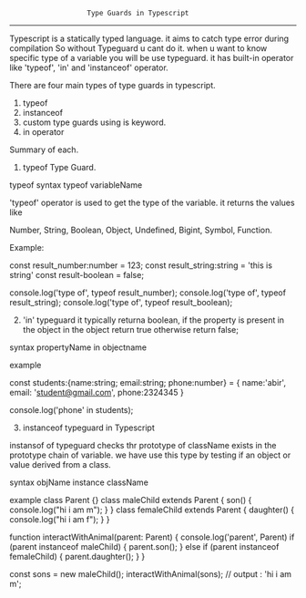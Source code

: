                        Type Guards in Typescript
-----------------------------------------------------------------------
Typescript is a statically typed language. it aims to catch type error during compilation So without Typeguard u cant do it. when u want to know specific type of a variable you will be use typeguard. it has built-in operator like 'typeof', 'in' and 'instanceof' operator.

There are four main types of type guards in typescript.

1. typeof
2. instanceof
3. custom type guards using is keyword.
4. in operator

Summary of each.

1. typeof Type Guard.

typeof syntax
typeof variableName

'typeof' operator is used to get the type of the variable. it returns the values like

Number, String, Boolean, Object, Undefined, Bigint, Symbol, Function.

Example:

const result_number:number = 123;
const result_string:string = 'this is string'
const result-boolean = false;

console.log('type of', typeof result_number);
console.log('type of', typeof result_string);
console.log('type of', typeof result_boolean);

2. 'in' typeguard
   it typically returna boolean, if the property is present in the object in the object return true otherwise return false;

syntax
propertyName in objectname

example

const students:{name:string; 
email:string; 
phone:number} = {
name:'abir',
email: 'student@gmail.com',
phone:2324345
}

console.log('phone' in students);

3. instanceof typeguard in Typescript

instansof of typeguard checks thr prototype of className exists in the prototype chain of variable. we have use this type by testing if an object or value derived from a class.

syntax
objName instance className

example
class Parent {}
class maleChild extends Parent {
  son() {
    console.log("hi i am m");
  }
}
class femaleChild extends Parent {
  daughter() {
    console.log("hi i am f");
  }
}

function interactWithAnimal(parent: Parent) {
    console.log('parent', Parent)
  if (parent instanceof maleChild) {
    parent.son(); 
  } else if (parent instanceof femaleChild) {
    parent.daughter(); 
  }
}

const sons = new maleChild();
interactWithAnimal(sons); // output : 'hi i am m';



